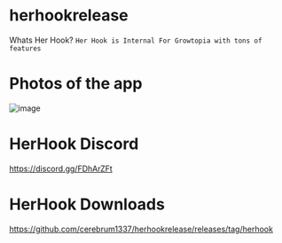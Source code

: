 # herhookrelease
Whats Her Hook?
`Her Hook is Internal For Growtopia with tons of features`
# Photos of the app
![image](https://user-images.githubusercontent.com/88842867/134788075-a39d3b9e-ffcf-4a01-9223-feccdedf54ed.png)
# HerHook Discord
https://discord.gg/FDhArZFt
# HerHook Downloads
https://github.com/cerebrum1337/herhookrelease/releases/tag/herhook
